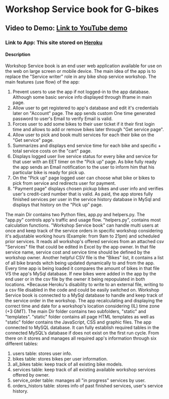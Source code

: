 # Workshop Service book for G-bikes

## Video to Demo:  [Link to YouTube demo](https://video.com/)

### Link to App:  This site stored on [Heroku](https://final-project-dany.herokuapp.com/)

#### Description

Workshop Service book is an end user web application available for use on the web on large screen or mobile device.
The main idea of the app is to replace the "Service writer" role in any bike shop service workshop.
The main features (use flow) of the app:

1. Prevent users to use the app if not logged-in to the app database. Although some basic service info displayed through Iframe in main page.
2. Allow user to get registered to app's database and edit it's credentials later on "Account" page. The app sends custom One time generated password to user's Email to verify Email is valid.
3. Forces user to add some bikes to their user ticket if it their first login time and allows to add or remove bikes later through "Get service page".
4. Allow user to pick and book multi services for each their bike on the "Get service" page.
5. Summarizes and displays end service time for each bike and specific + total service costs on the "cart" page.
6. Displays logged user live service status for every bike and service for that user with an EET timer on the "Pick up" page. As bike fully ready the app sends an Email notification to the user to inform him that his particular bike is ready for pick up.
7. On the "Pick up" page logged user can choose what bike or bikes to pick from service and redirects user for payment.
8. "Payment page" displays chosen pickup bikes and user info and verifies user's credit-card number that is valid. As paid, the app stores fully finished services per user in the service history database in MySql and displays that history on the "Pick up" page.

The main Dir contains two Python files, app.py and helpers.py. The "app.py" controls app's traffic and usage flow. "helpers.py", contains most calculation functions.
"Workshop Service book" can handle multi users at once and keep track of the service orders in specific workshop considering it's adjustable working hours (Example: from 9am to 21pm) and scheduled prior services. It reads all workshop's offered services from an attached csv "Services" file that could be edited in Excel by the app owner. In that file service name, service cost and service time should be defined by the workshop owner.
Another helpful CSV file is the "Bikes" list, it contains a list of all bike brands witch being updated dynamically to and from the app. Every time app is being loaded it compares the amount of bikes in that file VS the app's MySql database. If new bikes were added in the app by the end user or in the csv file by the owner it being repopulated in both locations. *Because Heroku's disability to write to an external file, writing to a csv file disabled in the code and could be easily switched on.
Workshop Service book is connected to a MySql database to handle and keep track of the service order in the workshop. The app recalculating and displaying the correct time and date for a workshop's location considering (IL) time zone (+3 GMT).
The main Dir folder contains two subfolders, "static" and "templates". "static" folder contains all page HTML templates as well as "static" folder contains the JavaScript, CSS and graphic files.
The app connected to MySQL database. It can fully establish required tables in the connected MySQL’s database if does not exist on the first run cycle. From there on it stores and manages all required app's information through six different tables:

1. users table: stores user info.
2. bikes table: stores bikes per user information.
3. all_bikes table: keep track of all existing bike models.
4. services table: keep track of all existing available workshop services offered by owner.
5. service_order table: manages all "in progress" services by user.
6. orders_histors table: stores info of past finished services, user's service history.
